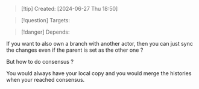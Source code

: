 
>[!tip] Created: [2024-06-27 Thu 18:50]

>[!question] Targets: 

>[!danger] Depends: 

If you want to also own a branch with another actor, then you can just sync the changes even if the parent is set as the other one ?

But how to do consensus ?

You would always have your local copy and you would merge the histories when your reached consensus.